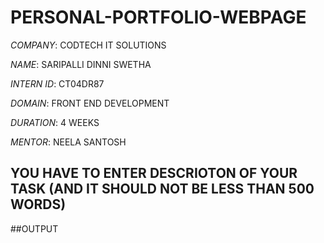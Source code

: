 # PERSONAL-PORTFOLIO-WEBPAGE

*COMPANY*: CODTECH IT SOLUTIONS

*NAME*: SARIPALLI DINNI SWETHA

*INTERN ID*: CT04DR87

*DOMAIN*: FRONT END DEVELOPMENT

*DURATION*: 4 WEEKS

*MENTOR*: NEELA SANTOSH

## YOU HAVE TO ENTER DESCRIOTON OF YOUR TASK (AND IT SHOULD NOT BE LESS THAN 500 WORDS) 

##OUTPUT
